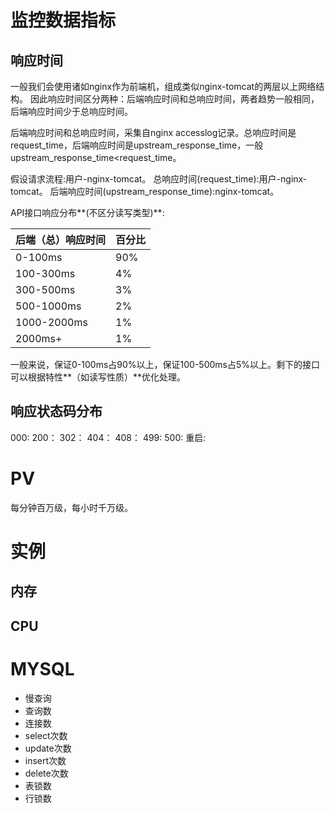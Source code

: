 # 监控数据指标

## 响应时间

一般我们会使用诸如nginx作为前端机，组成类似nginx-tomcat的两层以上网络结构。
因此响应时间区分两种：后端响应时间和总响应时间，两者趋势一般相同，后端响应时间少于总响应时间。

后端响应时间和总响应时间，采集自nginx accesslog记录。总响应时间是request_time，后端响应时间是upstream_response_time，一般upstream_response_time<request_time。


假设请求流程:用户-nginx-tomcat。
总响应时间(request_time):用户-nginx-tomcat。
后端响应时间(upstream_response_time):nginx-tomcat。



API接口响应分布**(不区分读写类型)**:


后端（总）响应时间  |  百分比
----------  |----------
0-100ms     |   90%
100-300ms   |   4%
300-500ms   |   3%
500-1000ms  |   2%
1000-2000ms |   1%
2000ms+     |   1%

一般来说，保证0-100ms占90%以上，保证100-500ms占5%以上。剩下的接口可以根据特性**（如读写性质）**优化处理。


## 响应状态码分布

000:
200：
302：
404：
408：
499:
500:
重启:

# PV
每分钟百万级，每小时千万级。

# 实例

## 内存

## CPU


# MYSQL

- 慢查询	
- 查询数	
- 连接数	
- select次数	
- update次数	
- insert次数	
- delete次数	
- 表锁数	
- 行锁数






